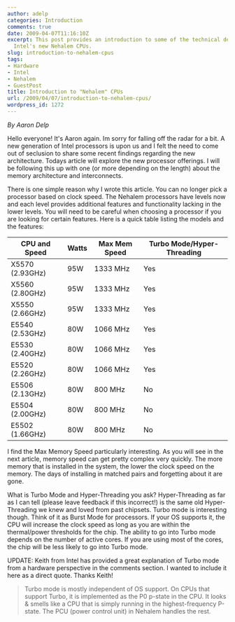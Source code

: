 ```yaml
---
author: adelp
categories: Introduction
comments: true
date: 2009-04-07T11:16:10Z
excerpt: This post provides an introduction to some of the technical details surrounding
  Intel's new Nehalem CPUs.
slug: introduction-to-nehalem-cpus
tags:
- Hardware
- Intel
- Nehalem
- GuestPost
title: Introduction to "Nehalem" CPUs
url: /2009/04/07/introduction-to-nehalem-cpus/
wordpress_id: 1272
---
```


_By Aaron Delp_

Hello everyone! It's Aaron again. Im sorry for falling off the radar for a bit. A new generation of Intel processors is upon us and I felt the need to come out of seclusion to share some recent findings regarding the new architecture. Todays article will explore the new processor offerings. I will be following this up with one (or more depending on the length) about the memory architecture and interconnects.

There is one simple reason why I wrote this article. You can no longer pick a processor based on clock speed. The Nehalem processors have levels now and each level provides additional features and functionality lacking in the lower levels. You will need to be careful when choosing a processor if you are looking for certain features. Here is a quick table listing the models and the features:

| CPU and Speed   | Watts | Max Mem Speed | Turbo Mode/Hyper-Threading |
|-----------------|-------|---------------|----------------------------|
| X5570 (2.93GHz) | 95W   | 1333 MHz      | Yes                        |
| X5560 (2.80GHz) | 95W   | 1333 MHz      | Yes                        |
| X5550 (2.66GHz) | 95W   | 1333 MHz      | Yes                        |
| E5540 (2.53GHz) | 80W   | 1066 MHz      | Yes                        |
| E5530 (2.40GHz) | 80W   | 1066 MHz      | Yes                        |
| E5520 (2.26GHz) | 80W   | 1066 MHz      | Yes                        |
| E5506 (2.13GHz) | 80W   | 800 MHz       | No                         |
| E5504 (2.00GHz) | 80W   | 800 MHz       | No                         |
| E5502 (1.66GHz) | 80W   | 800 MHz       | No                         |

I find the Max Memory Speed particularly interesting. As you will see in the next article, memory speed can get pretty complex very quickly. The more memory that is installed in the system, the lower the clock speed on the memory. The days of installing in matched pairs and forgetting about it are gone.

What is Turbo Mode and Hyper-Threading you ask? Hyper-Threading as far as I can tell (please leave feedback if this incorrect!) is the same old Hyper-Threading we knew and loved from past chipsets. Turbo mode is interesting though. Think of it as Burst Mode for processors. If your OS supports it, the CPU will increase the clock speed as long as you are within the thermal/power thresholds for the chip. The ability to go into Turbo mode depends on the number of active cores. If you are using most of the cores, the chip will be less likely to go into Turbo mode.

UPDATE: Keith from Intel has provided a great explanation of Turbo mode from a hardware perspective in the comments section. I wanted to include it here as a direct quote. Thanks Keith!

>Turbo mode is mostly independent of OS support. On CPUs that support Turbo, it is implemented as the P0 p-state in the CPU. It looks & smells like a CPU that is simply running in the highest-frequency P-state. The PCU (power control unit) in Nehalem handles the rest.
